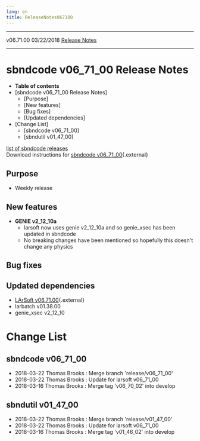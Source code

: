 ```yaml
---
lang: en
title: ReleaseNotes067100
---
```


  ----------- ------------ -- -- ------------------------------------------------------
  v06.71.00   03/22/2018         [Release Notes](ReleaseNotes067100.html)
  ----------- ------------ -- -- ------------------------------------------------------



sbndcode v06\_71\_00 Release Notes
======================================================================================

-   **Table of contents**
-   [sbndcode v06\_71\_00 Release
    Notes]
    -   [Purpose]
    -   [New features]
    -   [Bug fixes]
    -   [Updated dependencies]
-   [Change List]
    -   [sbndcode v06\_71\_00]
    -   [sbndutil v01\_47\_00]

[list of sbndcode
releases](List_of_SBND_code_releases.html)\
Download instructions for [sbndcode
v06\_71\_00](http://scisoft.fnal.gov/scisoft/bundles/sbnd/v06_71_00/sbndcode-v06_71_00.html){.external}



Purpose
----------------------------------

-   Weekly release



New features
--------------------------------------------

-   **GENIE v2\_12\_10a**
    -   larsoft now uses genie v2\_12\_10a and so genie\_xsec has been
        updated in sbndcode
    -   No breaking changes have been mentioned so hopefully this
        doesn\'t change any physics



Bug fixes
--------------------------------------



Updated dependencies
------------------------------------------------------------

-   [LArSoft
    v06.71.00](https://cdcvs.fnal.gov/redmine/projects/larsoft/wiki/ReleaseNotes067100){.external}
-   larbatch v01.38.00
-   genie\_xsec v2\_12\_10



Change List
==========================================



sbndcode v06\_71\_00
----------------------------------------------------------

-   2018-03-22 Thomas Brooks : Merge branch \'release/v06\_71\_00\'
-   2018-03-22 Thomas Brooks : Update for larsoft v06\_71\_00
-   2018-03-16 Thomas Brooks : Merge tag \'v06\_70\_02\' into develop



sbndutil v01\_47\_00
----------------------------------------------------------

-   2018-03-22 Thomas Brooks : Merge branch \'release/v01\_47\_00\'
-   2018-03-22 Thomas Brooks : Update for larsoft v06\_71\_00
-   2018-03-16 Thomas Brooks : Merge tag \'v01\_46\_02\' into develop
